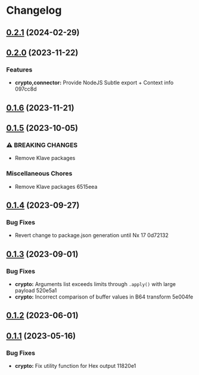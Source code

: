 # Changelog
## [0.2.1](///compare/crypto@0.2.0...crypto@0.2.1) (2024-02-29)

## [0.2.0](///compare/crypto@0.1.6...crypto@0.2.0) (2023-11-22)


### Features

* **crypto,connector:** Provide NodeJS Subtle export + Context info 097cc8d

## [0.1.6](///compare/crypto@0.1.5...crypto@0.1.6) (2023-11-21)

## [0.1.5](///compare/crypto@0.1.4...crypto@0.1.5) (2023-10-05)


### ⚠ BREAKING CHANGES

* Remove Klave packages

### Miscellaneous Chores

* Remove Klave packages 6515eea

## [0.1.4](///compare/crypto@0.1.3...crypto@0.1.4) (2023-09-27)


### Bug Fixes

* Revert change to package.json generation until Nx 17 0d72132

## [0.1.3](///compare/crypto@0.1.2...crypto@0.1.3) (2023-09-01)


### Bug Fixes

* **crypto:** Arguments list exceeds limits through `.apply()` with large payload 520e5a1
* **crypto:** Incorrect comparison of buffer values in B64 transform 5e004fe

## [0.1.2](///compare/crypto@0.1.1...crypto@0.1.2) (2023-06-01)

## [0.1.1](///compare/crypto@0.1.0...crypto@0.1.1) (2023-05-16)


### Bug Fixes

* **crypto:** Fix utility function for Hex output 11820e1
